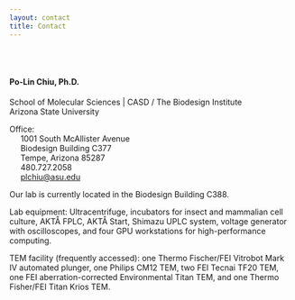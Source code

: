 ```yaml
---
layout: contact
title: Contact
---
```


<br><br>

#### Po-Lin Chiu, Ph.D.
School of Molecular Sciences | CASD / The Biodesign Institute<br>
Arizona State University<br>

Office: <br>
&nbsp;&nbsp;&nbsp;&nbsp;&nbsp;1001 South McAllister Avenue<br>
&nbsp;&nbsp;&nbsp;&nbsp;&nbsp;Biodesign Building C377<br>
&nbsp;&nbsp;&nbsp;&nbsp;&nbsp;Tempe, Arizona 85287<br>
&nbsp;&nbsp;&nbsp;&nbsp;&nbsp;480.727.2058<br>
&nbsp;&nbsp;&nbsp;&nbsp;&nbsp;plchiu@asu.edu

Our lab is currently located in the Biodesign Building C388. <br>

Lab equipment: Ultracentrifuge, incubators for insect and mammalian cell culture, AKTÅ FPLC, AKTÅ Start, Shimazu UPLC system, voltage generator with oscilloscopes, and four GPU workstations for high-performance computing. <br>

TEM facility (frequently accessed): one Thermo Fischer/FEI Vitrobot Mark IV automated plunger, one Philips CM12 TEM, two FEI Tecnai TF20 TEM, one FEI aberration-corrected Environmental Titan TEM, and one Thermo Fisher/FEI Titan Krios TEM. <br>

